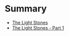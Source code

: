 # Summary

* [The Light Stones](README.md)
* [The Light Stones - Part 1](the-light-stones---part-1.md)

